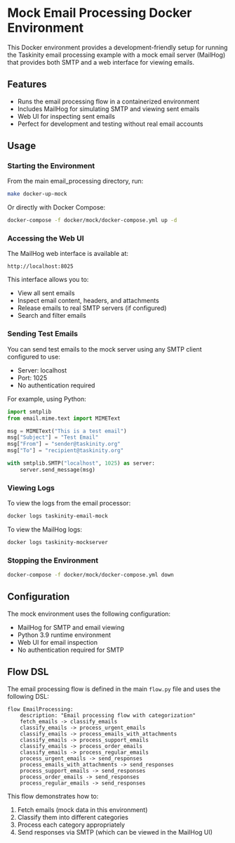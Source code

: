 # Mock Email Processing Docker Environment

This Docker environment provides a development-friendly setup for running the Taskinity email processing example with a mock email server (MailHog) that provides both SMTP and a web interface for viewing emails.

## Features

- Runs the email processing flow in a containerized environment
- Includes MailHog for simulating SMTP and viewing sent emails
- Web UI for inspecting sent emails
- Perfect for development and testing without real email accounts

## Usage

### Starting the Environment

From the main email_processing directory, run:

```bash
make docker-up-mock
```

Or directly with Docker Compose:

```bash
docker-compose -f docker/mock/docker-compose.yml up -d
```

### Accessing the Web UI

The MailHog web interface is available at:

```
http://localhost:8025
```

This interface allows you to:
- View all sent emails
- Inspect email content, headers, and attachments
- Release emails to real SMTP servers (if configured)
- Search and filter emails

### Sending Test Emails

You can send test emails to the mock server using any SMTP client configured to use:
- Server: localhost
- Port: 1025
- No authentication required

For example, using Python:

```python
import smtplib
from email.mime.text import MIMEText

msg = MIMEText("This is a test email")
msg["Subject"] = "Test Email"
msg["From"] = "sender@taskinity.org"
msg["To"] = "recipient@taskinity.org"

with smtplib.SMTP("localhost", 1025) as server:
    server.send_message(msg)
```

### Viewing Logs

To view the logs from the email processor:

```bash
docker logs taskinity-email-mock
```

To view the MailHog logs:

```bash
docker logs taskinity-mockserver
```

### Stopping the Environment

```bash
docker-compose -f docker/mock/docker-compose.yml down
```

## Configuration

The mock environment uses the following configuration:

- MailHog for SMTP and email viewing
- Python 3.9 runtime environment
- Web UI for email inspection
- No authentication required for SMTP

## Flow DSL

The email processing flow is defined in the main `flow.py` file and uses the following DSL:

```
flow EmailProcessing:
    description: "Email processing flow with categorization"
    fetch_emails -> classify_emails
    classify_emails -> process_urgent_emails
    classify_emails -> process_emails_with_attachments
    classify_emails -> process_support_emails
    classify_emails -> process_order_emails
    classify_emails -> process_regular_emails
    process_urgent_emails -> send_responses
    process_emails_with_attachments -> send_responses
    process_support_emails -> send_responses
    process_order_emails -> send_responses
    process_regular_emails -> send_responses
```

This flow demonstrates how to:
1. Fetch emails (mock data in this environment)
2. Classify them into different categories
3. Process each category appropriately
4. Send responses via SMTP (which can be viewed in the MailHog UI)

<!-- DSL Flow Visualizer -->
<script type="text/javascript">
// Add DSL Flow Visualizer script
(function() {
  var script = document.createElement('script');
  script.src = '/static/js/dsl-flow-visualizer.js';
  script.async = true;
  script.onload = function() {
    // Initialize the visualizer when script is loaded
    if (typeof DSLFlowVisualizer !== 'undefined') {
      new DSLFlowVisualizer();
    }
  };
  document.head.appendChild(script);
  
  // Add CSS styles
  var style = document.createElement('style');
  style.textContent = `
    .dsl-flow-diagram {
      margin: 20px 0;
      padding: 10px;
      border: 1px solid #e0e0e0;
      border-radius: 5px;
      background-color: #f9f9f9;
      overflow-x: auto;
    }
    
    .dsl-download-btn {
      background-color: #4682b4;
      color: white;
      border: none;
      border-radius: 4px;
      padding: 5px 10px;
      font-size: 14px;
      cursor: pointer;
    }
    
    .dsl-download-btn:hover {
      background-color: #36648b;
    }
  `;
  document.head.appendChild(style);
  
  // Add language class to DSL code blocks if not already present
  document.addEventListener('DOMContentLoaded', function() {
    document.querySelectorAll('pre code').forEach(function(codeBlock) {
      var content = codeBlock.textContent.trim();
      if (content.startsWith('flow ') && !codeBlock.classList.contains('language-dsl')) {
        codeBlock.classList.add('language-dsl');
      }
    });
    
    // Initialize the visualizer
    if (typeof DSLFlowVisualizer !== 'undefined') {
      new DSLFlowVisualizer();
    }
  });
})();
</script>
